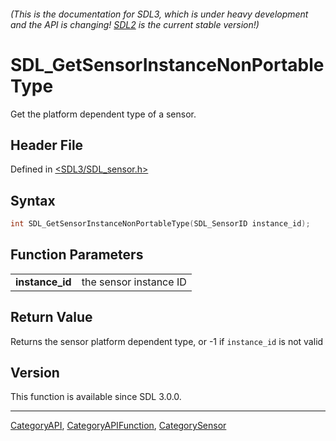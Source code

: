 ###### (This is the documentation for SDL3, which is under heavy development and the API is changing! [SDL2](https://wiki.libsdl.org/SDL2/) is the current stable version!)
# SDL_GetSensorInstanceNonPortableType

Get the platform dependent type of a sensor.

## Header File

Defined in [<SDL3/SDL_sensor.h>](https://github.com/libsdl-org/SDL/blob/main/include/SDL3/SDL_sensor.h)

## Syntax

```c
int SDL_GetSensorInstanceNonPortableType(SDL_SensorID instance_id);
```

## Function Parameters

|                     |                        |
| ------------------- | ---------------------- |
| **instance_id**     | the sensor instance ID |

## Return Value

Returns the sensor platform dependent type, or -1 if `instance_id` is not
valid

## Version

This function is available since SDL 3.0.0.

----
[CategoryAPI](CategoryAPI), [CategoryAPIFunction](CategoryAPIFunction), [CategorySensor](CategorySensor)

